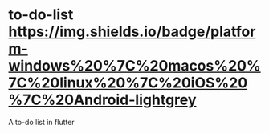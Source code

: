 # to-do-list https://img.shields.io/badge/platform-windows%20%7C%20macos%20%7C%20linux%20%7C%20iOS%20%7C%20Android-lightgrey
A to-do list in flutter
